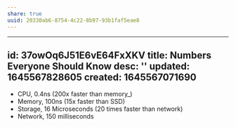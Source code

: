 ```yaml
---
share: true
uuid: 20330ab6-8754-4c22-8b97-93b1faf5eae8
---
```

---
id: 37owOq6J51E6vE64FxXKV
title: Numbers Everyone Should Know
desc: ''
updated: 1645567828605
created: 1645567071690
---

* CPU, 0.4ns (200x faster than memory_)
* Memory, 100ns (15x faster than SSD)
* Storage, 16 Microseconds (20 times faster than network)
* Network, 150 milliseconds